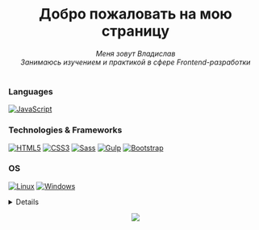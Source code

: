 <h1 align="center">Добро пожаловать на мою страницу</h1>

<p align="center">
    <i>
        Меня зовут Владислав<br>
        Занимаюсь изучением и практикой в сфере Frontend-разработки<br>
    </i><br>
</p>

### Languages
[![JavaScript](https://img.shields.io/badge/javascript-ecd738?style=for-the-badge&logo=javascript&logoColor=black)](https://github.com/seelentov)

### Technologies & Frameworks
[![HTML5](https://img.shields.io/badge/html5-e44d26?style=for-the-badge&logo=HTML5&logoColor=white)](https://github.com/seelentov)
[![CSS3](https://img.shields.io/badge/css3-264de4?style=for-the-badge&logo=css3&logoColor=white)](https://github.com/seelentov)
[![Sass](https://img.shields.io/badge/sass-cd669a?style=for-the-badge&logo=sass&logoColor=white)](https://github.com/seelentov)
[![Gulp](https://img.shields.io/badge/gulp-d14747?style=for-the-badge&logo=gulp&logoColor=white)](https://github.com/seelentov)
[![Bootstrap](https://img.shields.io/badge/Bootstrap-563D7C?style=for-the-badge&logo=bootstrap&logoColor=white)](https://github.com/seelentov)

### OS
[![Linux](https://img.shields.io/badge/linux-f3c354?style=for-the-badge&logo=Linux&logoColor=white)](https://github.com/seelentov)
[![Windows](https://img.shields.io/badge/Windows-00bcf2?style=for-the-badge&logo=Windows&logoColor=white)](https://github.com/seelentov)


<details>
<p align="center">
  <a href="https://github.com/seelentov">
    <img src="http://github-profile-summary-cards.vercel.app/api/cards/profile-details?username=seelentov&theme=aura" />
  </a>
  <a href="https://github.com/seelentov">
    <img src="http://github-profile-summary-cards.vercel.app/api/cards/stats?username=seelentov&theme=aura" />
  </a>
  <a href="https://github.com/seelentov">
    <img src="http://github-profile-summary-cards.vercel.app/api/cards/productive-time?username=seelentov&theme=aura&utcOffset=8" />
  </a>

</p>
</details>

<p align="center">
  <a href="https://github.com/seelentov">
    <img src="https://komarev.com/ghpvc/?username=seelentov&color=orange&style=flat)" />
  </a>
</p>
<!--

- 🔭 I’m currently working on ...
- 🌱 I’m currently learning ...
- 👯 I’m looking to collaborate on ...
- 🤔 I’m looking for help with ...
- 💬 Ask me about ...
- 📫 How to reach me: ...
- 😄 Pronouns: ...
- ⚡ Fun fact: ...
-->
